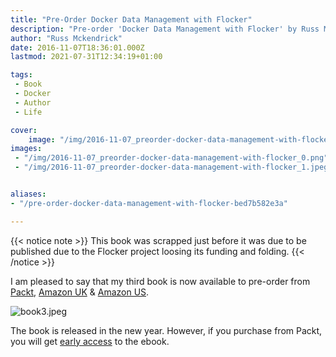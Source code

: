 ```yaml
---
title: "Pre-Order Docker Data Management with Flocker"
description: "Pre-order 'Docker Data Management with Flocker' by Russ Mckendrick. Gain early access to the ebook by purchasing from Packt."
author: "Russ Mckendrick"
date: 2016-11-07T18:36:01.000Z
lastmod: 2021-07-31T12:34:19+01:00

tags:
 - Book
 - Docker
 - Author
 - Life

cover:
    image: "/img/2016-11-07_preorder-docker-data-management-with-flocker_0.png" 
images:
 - "/img/2016-11-07_preorder-docker-data-management-with-flocker_0.png"
 - "/img/2016-11-07_preorder-docker-data-management-with-flocker_1.jpeg"


aliases:
- "/pre-order-docker-data-management-with-flocker-bed7b582e3a"

---
```


{{< notice note >}}
This book was scrapped just before it was due to be published due to the Flocker project loosing its funding and folding.
{{< /notice >}}

I am pleased to say that my third book is now available to pre-order from [Packt](https://www.packtpub.com/virtualization-and-cloud/docker-data-management-flocker), [Amazon UK](https://www.amazon.co.uk/Docker-Data-Management-Flocker-McKendrick-ebook/dp/B01M2DAAUN/ref=sr_1_1?ie=UTF8&qid=1478542761&sr=8-1&keywords=Docker+Data+Management+with+Flocker) & [Amazon US](https://www.amazon.com/Docker-Data-Management-Flocker-McKendrick-ebook/dp/B01M2DAAUN/ref=sr_1_1?s=books&ie=UTF8&qid=1478440938&sr=1-1&keywords=Docker+Data+Management+with+Flocker).

![book3.jpeg](/img/2016-11-07_preorder-docker-data-management-with-flocker_1.jpeg)

The book is released in the new year. However, if you purchase from Packt, you will get [early access](https://www.packtpub.com/books/info/packt/early-access) to the ebook.

